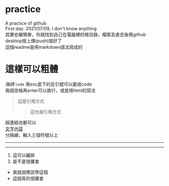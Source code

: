 # practice
A practice of github <br/>
First day: 2021/07/09, I don't know anything <br/>
其實也蠻簡單，你就找到自己在電腦裡的根目錄，檔案丟進去後用github desktop按上傳(push)就好了 <br/>
這個readme是用markdown語法寫成的
# 這樣可以粗體
*強調*
`code`
用esc底下的反引號可以變成code  
兩個空格再enter可以換行，或是用html的寫法
>這是引用方式
>>這也是引用方式  

超連結也都可以  
[文字內容](https://www.youtube.com/)  
分隔線，輸入三個符號以上
***
---
1. 這可以編排  
2. 是不是很厲害  
* 我就說應該學這個
* 這個真的很厲害  


